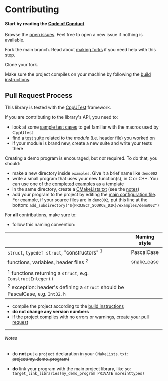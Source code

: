 # Contributing

#### Start by reading the [Code of Conduct][]

Browse the [open issues][].
Feel free to open a new issue if nothing is available.

Fork the main branch. Read about [making forks][] if you need help with this step.

Clone your fork.

Make sure the project compiles on your machine by following the [build instructions][].

## Pull Request Process

This library is tested with the [CppUTest](https://cpputest.github.io) framework.

If you are contributing to the library's API, you need to:

- look at some [sample test cases] to get familiar with the macros used by CppUTest
- find a [test suite] related to the *module* (i.e. header file) you worked on
- if your module is brand new, create a new suite and write your tests there

Creating a demo program is encouraged, but *not* required. To do that, you should:

- make a new directory inside `examples`. Give it a brief name like `demo002`
- write a small program that uses your new function(s), in C or C++. You can use one of the [completed examples][] as a template
- in the same directory, create a [CMakeLists.txt][] (see the [notes](#notes))
- add your program to the project by editing the [main configuration file][]. For example, if your source files are in `demo002`, put this line at the bottom: `add_subdirectory("${PROJECT_SOURCE_DIR}/examples/demo002")`

For **all** contributions, make sure to:

- follow this naming convention:

|                                                         | Naming style                     |
|:--------------------------------------------------------|:--------------------------------:|
| `struct`, `typedef struct`, "constructors" <sup>1</sup> | PascalCase                       |
| functions, variables, header files <sup>2</sup>         | snake_case                       |
|                                                                                            |
| <sup>1</sup> functions returning a `struct`, e.g. `ConstructInteger()`                   |
| <sup>2</sup> exception: header's defining a `struct` should be PascalCase, e.g. `Int32.h`  |

- compile the project according to the [build instructions][]
- **do not change any version numbers**
- if the project compiles with no errors or warnings, [create your pull request][]

---
###### Notes

- do **not** put a `project` declaration in your `CMakeLists.txt`: ~~project(my_demo_program)~~

- **do** link your program with the main project library, like so: `target_link_libraries(my_demo_program PRIVATE moreinttypes)`


[Code of Conduct]: CODE_OF_CONDUCT.md
[making forks]: https://docs.github.com/en/get-started/quickstart/fork-a-repo
[create your pull request]: https://docs.github.com/en/free-pro-team@latest/github/collaborating-with-issues-and-pull-requests/creating-a-pull-request-from-a-fork
[CMakeLists.txt]: https://www.jetbrains.com/help/clion/cmakelists-txt-file.html
[open issues]: https://github.com/rdipardo/libmoreinttypes/issues?q=is%3Aissue+is%3Aopen
[build instructions]: https://github.com/rdipardo/libmoreinttypes#building
[main configuration file]: https://github.com/rdipardo/libmoreinttypes/blob/master/CMakeLists.txt
[completed examples]: https://github.com/rdipardo/libmoreinttypes/tree/master/examples
[sample test cases]: https://cpputest.github.io/manual.html#getting_started
[test suite]: https://github.com/rdipardo/libmoreinttypes/tree/master/test/src
